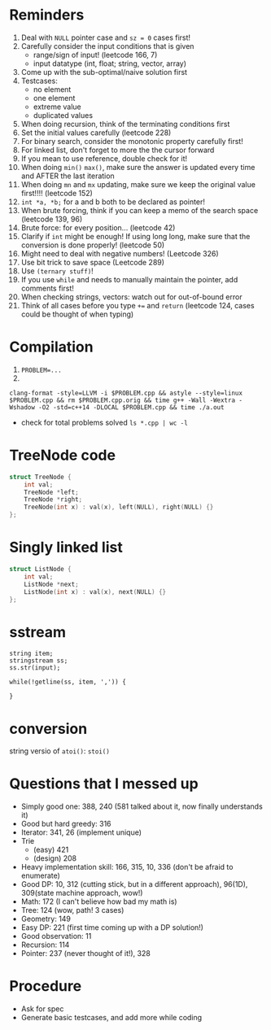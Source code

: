# Reminders

1. Deal with `NULL` pointer case and `sz = 0` cases first!
2. Carefully consider the input conditions that is given
    * range/sign of input! (leetcode 166, 7)
    * input datatype (int, float; string, vector, array)
3. Come up with the sub-optimal/naive solution first
4. Testcases:
    * no element
    * one element
    * extreme value
    * duplicated values
5. When doing recursion, think of the terminating conditions first
6. Set the initial values carefully (leetcode 228)
7. For binary search, consider the monotonic property carefully first!
8. For linked list, don't forget to more the the cursor forward
9. If you mean to use reference, double check for it!
10. When doing `min()` `max()`, make sure the answer is updated every time and AFTER the last iteration
11. When doing `mn` and `mx` updating, make sure we keep the original value first!!!! (leetcode 152)
12. `int *a, *b;` for a and b both to be declared as pointer!
13. When brute forcing, think if you can keep a memo of the search space (leetcode 139, 96)
14. Brute force: for every position... (leetcode 42)
15. Clarify if `int` might be enough! If using long long, make sure that the conversion is done properly! (leetcode 50)
16. Might need to deal with negative numbers! (Leetcode 326)
17. Use bit trick to save space (Leetcode 289)
18. Use `(ternary stuff)`!
19. If you use `while` and needs to manually maintain the pointer, add comments first!
20. When checking strings, vectors: watch out for out-of-bound error
21. Think of all cases before you type `+=` and `return` (leetcode 124, cases could be thought of when typing)

# Compilation

1. `PROBLEM=...`
2. 
```
clang-format -style=LLVM -i $PROBLEM.cpp && astyle --style=linux $PROBLEM.cpp && rm $PROBLEM.cpp.orig && time g++ -Wall -Wextra -Wshadow -O2 -std=c++14 -DLOCAL $PROBLEM.cpp && time ./a.out
```

* check for total problems solved `ls *.cpp | wc -l`

# TreeNode code

```c++
struct TreeNode {
    int val;
    TreeNode *left;
    TreeNode *right;
    TreeNode(int x) : val(x), left(NULL), right(NULL) {}
};
```

# Singly linked list

```c++
struct ListNode {
    int val;
    ListNode *next;
    ListNode(int x) : val(x), next(NULL) {}
};
```

# sstream

```
string item;
stringstream ss;
ss.str(input);

while(!getline(ss, item, ',')) {

}
```

# conversion

string versio of `atoi()`: `stoi()`

# Questions that I messed up

* Simply good one: 388, 240 (581 talked about it, now finally understands it)
* Good but hard greedy: 316
* Iterator: 341, 26 (implement unique)
* Trie
    * (easy) 421
    * (design) 208
* Heavy implementation skill: 166, 315, 10, 336 (don't be afraid to enumerate)
* Good DP: 10, 312 (cutting stick, but in a different approach), 96(1D), 309(state machine approach, wow!)
* Math: 172 (I can't believe how bad my math is)
* Tree: 124 (wow, path! 3 cases)
* Geometry: 149
* Easy DP: 221 (first time coming up with a DP solution!)
* Good observation: 11
* Recursion: 114
* Pointer: 237 (never thought of it!), 328

# Procedure

* Ask for spec
* Generate basic testcases, and add more while coding